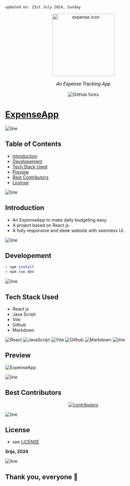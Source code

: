     updated on: 23st July 2024, Sunday

<div align=center>
    <a href="https://github.com/SrijaAdhya12/ExpenseApp">
        <img width="200" src="https://cdn-icons-png.flaticon.com/512/962/962631.png" alt="expense icon">
    </a>
    <p style="font-family: roboto, calibri; font-size:12pt; font-style:italic"> An Expense Tracking App </p>
    <a src="https://github.com/SrijaAdhya12/ExpenseApp/forks">
        <img alt="GitHub forks" src="https://img.shields.io/github/forks/SrijaAdhya12/ExpenseApp">
    </a>
</div>

# [ExpenseApp](https://expenseapp-amber.vercel.app/)

![line]

## Table of Contents

- [Introduction](#introduction)
- [Developement](#developement)
- [Tech Stack Used](#tech-stack-used)
- [Preview](#preview)
- [Best Contributors](#best-contributors)
- [License](#license)

![line]

## Introduction

- An ExpenseApp to make daily budgeting easy.
- A project based on React js.
- A fully responsive and sleek website with seemless UI.


![line]

## Developement


```sh
> npm install
> npm run dev
```

![line]

## Tech Stack Used

- React js
- Java Script
- Vite
- Github
- Markdown

![React](https://img.shields.io/badge/react-%2320232a.svg?style=for-the-badge&logo=react&logoColor=%2361DAFB) ![JavaScript](https://img.shields.io/badge/javascript-%23323330.svg?style=for-the-badge&logo=javascript&logoColor=%23F7DF1E) ![Vite](https://img.shields.io/badge/vite-%23000000.svg?style=for-the-badge&logo=vite&logoColor=white) ![Github](https://img.shields.io/badge/github-%23121011.svg?style=for-the-badge&logo=github&logoColor=white) ![Markdown](https://img.shields.io/badge/markdown-%23121011.svg?style=for-the-badge&logo=markdown&logoColor=white)
![line]

## Preview

![ExpenseApp](https://github.com/user-attachments/assets/74f30189-9d54-40c8-a87d-f35f7f0cea6f)


![line]

## Best Contributors

<div align="center">
    <a  href="https://github.com/SrijaAdhya12/ExpenseApp/graphs/contributors">
        <img src="https://contrib.rocks/image?repo=SrijaAdhya12/ExpenseApp" alt="contributors" />
    </a>
</div>

![line]

## License

-   see [LICENSE]

**Srija, 2024**

[license]: https://github.com/SrijaAdhya12/ExpenseApp/blob/main/LICENSE

![line]


## Thank you, everyone 💚

[markdown badges]: https://github.com/Ileriayo/markdown-badges
[line]: https://user-images.githubusercontent.com/75939390/137615281-3a875960-92cc-407f-97fe-fd2319bdb252.png

<!-- 21/07/24 -->
